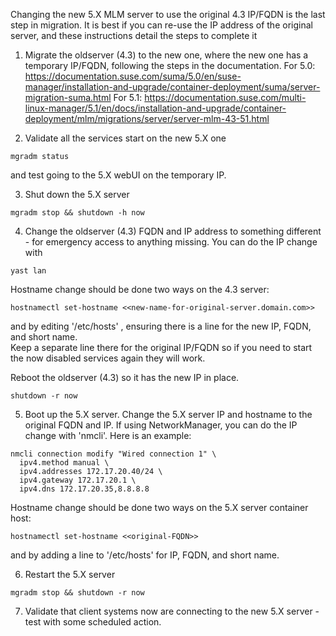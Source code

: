 Changing the new 5.X MLM server to use the original 4.3 IP/FQDN is the last step in migration.  It is best if you can re-use the IP address of the original server, and these instructions detail the steps to complete it

1. Migrate the oldserver (4.3) to the new one, where the new one has a temporary IP/FQDN, following the steps in the documentation.
   For 5.0:
   https://documentation.suse.com/suma/5.0/en/suse-manager/installation-and-upgrade/container-deployment/suma/server-migration-suma.html
   For 5.1:
   https://documentation.suse.com/multi-linux-manager/5.1/en/docs/installation-and-upgrade/container-deployment/mlm/migrations/server/server-mlm-43-51.html
   
3. Validate all the services start on the new 5.X one
 ```
mgradm status
```
  and test going to the 5.X webUI on the temporary IP. 
  
3. Shut down the 5.X server
```
mgradm stop && shutdown -h now
```  
4. Change the oldserver (4.3) FQDN and IP address to something different \- for emergency access to anything missing.  You can do the IP change with
```
yast lan
```
Hostname change should be done two ways on the 4.3 server:
```
hostnamectl set-hostname <<new-name-for-original-server.domain.com>>
```
and by editing '/etc/hosts' , ensuring there is a line for the new IP, FQDN, and short name.  
Keep a separate line there for the original IP/FQDN so if you need to start the now disabled services again they will work. 

Reboot the oldserver (4.3) so it has the new IP in place.
```
shutdown -r now
```
    
5. Boot up the 5.X server.  Change the 5.X server IP and hostname to the original FQDN and IP.   If using NetworkManager, you can do the IP change with 'nmcli'.  Here is an example:
```
nmcli connection modify "Wired connection 1" \
  ipv4.method manual \
  ipv4.addresses 172.17.20.40/24 \
  ipv4.gateway 172.17.20.1 \
  ipv4.dns 172.17.20.35,8.8.8.8
```
Hostname change should be done two ways on the 5.X server container host:
```
hostnamectl set-hostname <<original-FQDN>>
```
and by adding a line to '/etc/hosts' for IP, FQDN, and short name.  

6. Restart the 5.X server
```
mgradm stop && shutdown -r now  
```
7. Validate that client systems now are connecting to the new 5.X server \- test with some scheduled action.
